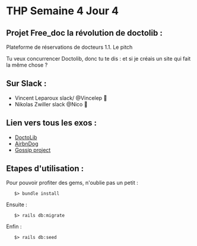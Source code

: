 # THP Semaine 4 Jour 4

## Projet Free_doc la révolution de doctolib : 

Plateforme de réservations de docteurs
1.1. Le pitch

Tu veux concurrencer Doctolib, donc tu te dis : et si je créais un site qui fait la même chose ? 


## Sur Slack :

* Vincent Leparoux  slack/  @Vincelep :dolphin:
* Nikolas Zwiller  slack  @Nico :chicken:


## Lien vers tous les exos :
* [DoctoLib](https://github.com/Vincelep/app_Free_Doc)
* [AirbnDog](https://github.com/Vincelep/app_AirbnDog)
* [Gossip project](https://github.com/Vincelep/app_Gossip_project)

              
                    
## Etapes d'utilisation :

Pour pouvoir profiter des gems, n'oublie pas un petit :
```
   $> bundle install
```

Ensuite : 
```
   $> rails db:migrate
```

Enfin : 
```
   $> rails db:seed
```
